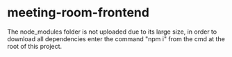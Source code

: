 # meeting-room-frontend
The node_modules folder is not uploaded due to its large size, in order to download all dependencies enter the command "npm i" from the cmd at the root of this project.
